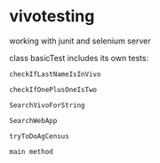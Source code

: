 vivotesting
===========

working with junit and selenium server

class basicTest
  includes its own tests: 
  
    checkIfLastNameIsInVivo 
    
    checkIfOnePlusOneIsTwo
    
    SearchVivoForString
    
    SearchWebApp
    
    tryToDoAgCensus
    
    main method
      
